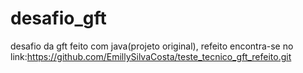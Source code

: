 # desafio_gft
desafio da gft feito com java(projeto original), refeito encontra-se no link:https://github.com/EmillySilvaCosta/teste_tecnico_gft_refeito.git
